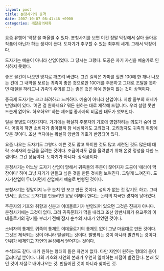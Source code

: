 ```yaml
---
layout: post
title: 분청사기의 충격
date: 2007-10-07 08:41:46 +0900
categories: 깨달음의대화
---
```


  

  
요즘 유행어 ‘막장’을 떠올릴 수 있다. 분청사기를 보면 이건 정말 막장에서 살아 돌아온 작품이 아닌가 하는 생각이 든다. 도자기가 추구할 수 있는 최후의 세계. 그래서 막장이다. 
  

  
도자기는 예술이 아니라 산업이었다. 그 당시는 그랬다. 도공은 자기 자신을 예술가로 인식하지 못했다. 
  

  
좋은 물건이 나오면 망치로 깨뜨려 버렸다. 그런 걸작은 가마를 헐면 100에 한 개나 나오는 건데 그 내막을 보르는 귀족이 좋은 것으로만 100개를 주문하고 그대로 조달을 못하면 매질을 하려드니 귀족의 주의를 끄는 좋은 것은 아예 만들지 않는 것이 상책이다.
  

  
중국제 도자기는 크고 화려하고 느끼하다. 예술이 아니라 산업이다. 지방 졸부의 허세가 반영되어 있다. ‘어떤 걸 원하세요? 뭐든 원하는 대로 제작해 드립니다. 우리 살람 못만드는게 없어요. 하오하오!’ 하는 제조업 종사자의 비굴한 태도가 엿보인다.
  

  
일본 꽃병도 마찬가지다. 거기에는 확실히 주문자의 기호에 영합하려는 의도가 숨어 있다. 어떻게 하면 소비자가 좋아할까 참 세심하게도 고려했다. 고려청자도 귀족의 취향에 맞춘 것이다. 조선 백자에는 확실히 양반의 기호가 반영되어 있다.
  

  
요즘 나오는 도자기도 그렇다. 예쁜 것도 많고 특이한 것도 많고 세련된 것도 많은데 대략 소비자의 눈길을 끌려는 것이다. 조금이라도 값을 올려받기 위해 온갖 정성을 다한 느낌이다. 그건 상품이다. 도자기가 아니다. 장식품이다. 
  

  
분청사기는 어느날 도자기 산업이 망해서 귀족들의 주문이 끊어지자 도공이 ‘에라이 막장이다’ 하며 그냥 자기가 만들고 싶은 것을 만든 것처럼 보여진다. 그렇게 느껴진다. 도자기산업이 무너지면서 산업에서 예술로 변형된 것이다.
  

  
분청사기는 정말이지 누구 눈치 안 보고 만든 것이다. 성의가 없는 것 같기도 하고. 그러면서도 흙으로 도자기를 만들려면 응당 이래야 한다는 논리의 지극한 경지에 닿아있다. 
  

  
주문자의 기호와 취향과 신분과 이데올로기가 반영되어 있으면 그것은 진짜가 아니다. 분청사기에는 그것이 없다. 고려 귀족문화가 막을 내리고 조선 양반사회가 유교주의 이데올로기의 광기를 부리기 전에 잠시 순수의 시대가 있었던 것이다. 
  

  
소비자의 통제도 귀족의 통제도 이데올로기의 통제도 없이 그냥 마음대로 만든 것이다. 그것은 제작되는 것이 아니라 발굴되는 것이다. 발명되는 것이 아니라 발견되는 것이다. 인위가 배제되고 자연의 본성에서 얻어지는 것이다. 
  

  
수석과도 같다. 내가 원하는 형태의 돌은 자연에 없다. 다만 자연이 원하는 형태의 돌이 굴러다닐 뿐이다. 나의 기호와 자연의 본래가 우연히 일치하는 지점이 발견된다. 본래 있던 것이 저절로 배어나오는 것. 만들어진 것이 아니라 찾아진 것.